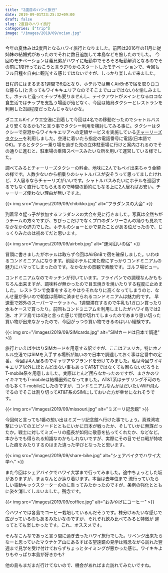```yaml
---
title: "2度目のハワイ旅行"
date: 2019-09-01T23:25:32+09:00
draft: false
slug: 2度目のハワイ旅行
categories: ["trip"]
image: "/images/2019/09/ocian.jpg"
---
```


今年の夏休みは2度目となるハワイ旅行となりました。前回は2016年の11月に従姉妹の結婚式があったのでそれに数日追加して本島などを旅したのでした。
今回のモチベーションは義兄弟がハワイに転勤中でそろそろ転勤解消となるのでその前に1度行っておこうと言う辺りからスタートしたモチベーションで、今回もフル日程を自由に観光する感じではないですが、しっかり楽しんで来ました。

日程的にはまるまる1週間で6泊となり、ホテルでは無くAirBnBで宿を取りロコな暮らし(と言ってもワイキキエリアなのでそこまでロコではない)を愉しみました。ホテルと違ってチップも要りませんし、テイクアウトがメインとなるロコな食生活ではチップを支払う場面が殆どなく、今回は結局タクシーとレストランを利用した2回程度だったんじゃないかな。

ダニエルKイノウエ空港に到着して今回は4名での移動だったのでシャトルバスより安くなるかも?と言う事でタクシー利用を検討してみる事に。タクシーはタクシーで空港からワイキキエリアへの定額サービスを実施している[チャーリーズタクシー](https://charleystaxi.com/jp/)を利用しました。空港に着いたら指定の電話番号に電話(日本語でOK)。するとタクシー乗り場を過ぎた先の立体駐車場に行けと案内されるのでその通りに進むと、駐車場の乗降スペースみたいな所を用いて運営している様でした。

調べてみるとチャーリーズタクシーの料金、地味に2人でもペイ出来ちゃう金額の様です。人数少ないから相乗りのシャトルバスが安そうって思ってましたけれど、2人居るならチャーリズがいいです。シャトルバスみたいにホテルを巡回するでもなく直行してもらえるので時間の節約にもなる上に2人居ればお安い。チャーリーズ使わない理由が無いですよ。

{{< img src="/images/2019/09/chibikko.jpg" alt="フラダンスの大会" >}}

到着早々姪っ子が参加するフラダンスの大会を見に行きました。写真は全然ちがうチームの方々ですが、ちびっこだけでなくプロのダンサーさんの踊りも見れてなかなかの迫力でした。ホテルのショーとかで見たことがある位だったので、じっくりみたのは初めてだと思います。

{{< img src="/images/2019/09/airbnb.jpg" alt="運河沿いの宿" >}}

冒頭に書きましたがホテルは取らず今回はAirBnBで宿を確保しました。いわゆるコンドミニアムになります。前回ホテルに来た際にすっかりコンドミニアムの魅力にハマってしまったのです。なかなかの景観で素敵です。ゴルフ場ビュー。

コンドミニアムなのでキッチンが付いています。フライパンでの調理なんかももちろん出来ますが、調味料が無かったので目玉焼きを焼いたりする程度に止めました。
レストランで食事をするとやはりそれなりに高くなってしまうのと、なんせ量が多いので朝食は簡単に済ませられるコンドミニアムは魅力的です。
早速車で郊外のスーパーマーケットへ。1週間滞在するので牛乳も1ガロン買ったり水もケースで買ったり。前回もコンドミニアムを利用しましたがハワイ島では2泊、オアフ島では4泊と言った感じで間が切れてしまったのであまり思い切った買い物が出来なかったので、今回がっつり買い物できるのはいい経験です。

{{< img src="/images/2019/09/SIMcards.jpg" alt="SIMカードは日本で調達" >}}

旅行といえばやはりSIMカードを用意する訳ですが、ここはアメリカ。特にホノルル空港ではSIMを入手する場所が無いので日本で調達しておく事は定番中の定番。
今回は4人居るのでキャリアやブランドを分けてみました。私は今回ワイキキエリア以外にほとんど出ない事もあってAT&Tではなくても困らないだろうとT-mobile系を用意しました。実際ほとんど困らなかったのですが、まさかのワイキキでもT-mobileは結構圏外になってました。AT&T系はテザリング不可のものも多くT-mobileにしたのですが、コンドミニアムなんかはだいたいWiFi飛んでるのでそこは割り切ってAT&T系のSIMにしておいた方が幸せになれそうです。

{{< img src="/images/2019/09/missouri.jpg" alt="ミズーリ記念館" >}}

今回何と言っても1番の想い出はミズーリ記念館へ行けた事でしょう。真珠湾攻撃についてのエピソードとともにいかに日本が戦ったか、そしていかに無謀だったか。戦士に対してミズーリの艦長が如何に敬意を払ってくれたか、などなど。本からでも得られる知識なのかもしれないですが、実際にその目でゼロ戦が特攻した痕をみたりするのはまた違った学びとなったと思います。

{{< img src="/images/2019/09/share-bike.jpg" alt="シェアバイクでハワイ大学へ" >}}

また今回はシェアバイクでハワイ大学まで行ってみました。途中ちょっとした坂がありますが、まぁなんとか辿り着けます。本当は去年位まで
流行っていたらしい電動キックスクーターののに乗ってみたかったのですが、条例の強化とともに姿を消してしまいました。残念です。

{{< img src="/images/2019/09/coffiee.jpg" alt="おみやげにコーヒー" >}}

今ハワイでは各島でコーヒー栽培しているんだそうです。株分けみたいな感じで広がっているのもあるみたいなのですが、それぞれ飲み比べてみると特徴が
違ってとても楽しかったです。これ、オススメです。

そんなこんなであっと言う間に過ぎ去ったハワイ旅行でした。リベンジ出来たらなーと思っていたマウナケア山にあるすばる望遠鏡の見学は残念ながら訪れた翌週まで見学を受け付けておらずちょっとタイミングが悪かった感じ。ワイキキよりもやっぱり本島が好きかも?

他の島もまだまだ行けてないので、機会があればまた訪れてみたいですね。

